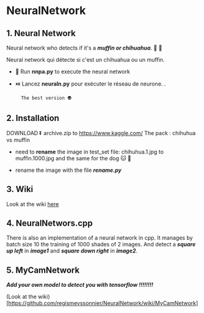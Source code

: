 # NeuralNetwork

## 1. Neural Network 

Neural network who  detects if it's a ***muffin or chihuahua***. 🍪 🐶

Neural network qui détecte si c'est un chihuahua ou un muffin.

- 🏃 Run **nnpa.py** to execute the neural network

- ⏯️ Lancez **neuraln.py** pour exécuter le réseau de neurone. .

        The best version 👽

## 2. Installation

DOWNLOAD ⏬ archive.zip to
https://www.kaggle.com/
The pack : chihuhua vs muffin

- need to **rename** the image in test_set file: chihuhua.1.jpg to muffin.1000.jpg and the same for the dog 🐱 🐶
    
- rename the image with the file ***rename.py***

## 3. Wiki

Look at the wiki [here](https://github.com/regismeyssonnier/NeuralNetwork/wiki)


## 4. NeuralNetwors.cpp

There is also an implementation of a neural network in cpp. It manages by batch size 10 the training of 1000 shades of 2 images. And detect a ***square up left*** in ***image1*** and ***square down right*** in ***image2***.

## 5. MyCamNetwork

***Add your own model to detect you with tensorflow !!!!!!!!***

(Look at the wiki)[https://github.com/regismeyssonnier/NeuralNetwork/wiki/MyCamNetwork]
